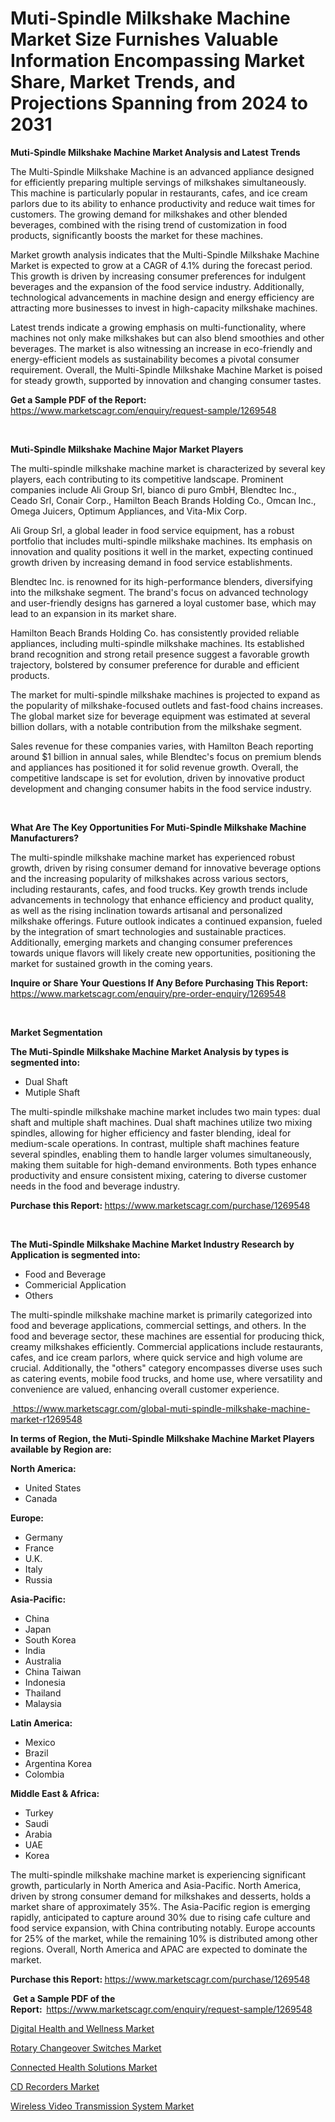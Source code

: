<p><h1>Muti-Spindle Milkshake Machine Market Size Furnishes Valuable Information Encompassing Market Share, Market Trends, and Projections Spanning from 2024 to 2031</h1></p><p><strong>Muti-Spindle Milkshake Machine Market Analysis and Latest Trends</strong></p>
<p><p>The Multi-Spindle Milkshake Machine is an advanced appliance designed for efficiently preparing multiple servings of milkshakes simultaneously. This machine is particularly popular in restaurants, cafes, and ice cream parlors due to its ability to enhance productivity and reduce wait times for customers. The growing demand for milkshakes and other blended beverages, combined with the rising trend of customization in food products, significantly boosts the market for these machines.</p><p>Market growth analysis indicates that the Multi-Spindle Milkshake Machine Market is expected to grow at a CAGR of 4.1% during the forecast period. This growth is driven by increasing consumer preferences for indulgent beverages and the expansion of the food service industry. Additionally, technological advancements in machine design and energy efficiency are attracting more businesses to invest in high-capacity milkshake machines. </p><p>Latest trends indicate a growing emphasis on multi-functionality, where machines not only make milkshakes but can also blend smoothies and other beverages. The market is also witnessing an increase in eco-friendly and energy-efficient models as sustainability becomes a pivotal consumer requirement. Overall, the Multi-Spindle Milkshake Machine Market is poised for steady growth, supported by innovation and changing consumer tastes.</p></p>
<p><strong>Get a Sample PDF of the Report:&nbsp;</strong> <a href="https://www.marketscagr.com/enquiry/request-sample/1269548?utm_campaign=1262&utm_medium=2&utm_source=Github&utm_content=ia&utm_term=30092024&utm_id=muti-spindle-milkshake-machine">https://www.marketscagr.com/enquiry/request-sample/1269548</a></p>
<p>&nbsp;</p>
<p><strong>Muti-Spindle Milkshake Machine Major Market Players</strong></p>
<p><p>The multi-spindle milkshake machine market is characterized by several key players, each contributing to its competitive landscape. Prominent companies include Ali Group Srl, bianco di puro GmbH, Blendtec Inc., Ceado Srl, Conair Corp., Hamilton Beach Brands Holding Co., Omcan Inc., Omega Juicers, Optimum Appliances, and Vita-Mix Corp.</p><p>Ali Group Srl, a global leader in food service equipment, has a robust portfolio that includes multi-spindle milkshake machines. Its emphasis on innovation and quality positions it well in the market, expecting continued growth driven by increasing demand in food service establishments. </p><p>Blendtec Inc. is renowned for its high-performance blenders, diversifying into the milkshake segment. The brand's focus on advanced technology and user-friendly designs has garnered a loyal customer base, which may lead to an expansion in its market share.</p><p>Hamilton Beach Brands Holding Co. has consistently provided reliable appliances, including multi-spindle milkshake machines. Its established brand recognition and strong retail presence suggest a favorable growth trajectory, bolstered by consumer preference for durable and efficient products.</p><p>The market for multi-spindle milkshake machines is projected to expand as the popularity of milkshake-focused outlets and fast-food chains increases. The global market size for beverage equipment was estimated at several billion dollars, with a notable contribution from the milkshake segment.</p><p>Sales revenue for these companies varies, with Hamilton Beach reporting around $1 billion in annual sales, while Blendtec's focus on premium blends and appliances has positioned it for solid revenue growth. Overall, the competitive landscape is set for evolution, driven by innovative product development and changing consumer habits in the food service industry.</p></p>
<p>&nbsp;</p>
<p><strong>What Are The Key Opportunities For Muti-Spindle Milkshake Machine Manufacturers?</strong></p>
<p><p>The multi-spindle milkshake machine market has experienced robust growth, driven by rising consumer demand for innovative beverage options and the increasing popularity of milkshakes across various sectors, including restaurants, cafes, and food trucks. Key growth trends include advancements in technology that enhance efficiency and product quality, as well as the rising inclination towards artisanal and personalized milkshake offerings. Future outlook indicates a continued expansion, fueled by the integration of smart technologies and sustainable practices. Additionally, emerging markets and changing consumer preferences towards unique flavors will likely create new opportunities, positioning the market for sustained growth in the coming years.</p></p>
<p><strong>Inquire or Share Your Questions If Any Before Purchasing This Report:</strong> <a href="https://www.marketscagr.com/enquiry/pre-order-enquiry/1269548?utm_campaign=1262&utm_medium=2&utm_source=Github&utm_content=ia&utm_term=30092024&utm_id=muti-spindle-milkshake-machine">https://www.marketscagr.com/enquiry/pre-order-enquiry/1269548</a></p>
<p>&nbsp;</p>
<p><strong>Market Segmentation</strong></p>
<p><strong>The Muti-Spindle Milkshake Machine Market Analysis by types is segmented into:</strong></p>
<p><ul><li>Dual Shaft</li><li>Mutiple Shaft</li></ul></p>
<p><p>The multi-spindle milkshake machine market includes two main types: dual shaft and multiple shaft machines. Dual shaft machines utilize two mixing spindles, allowing for higher efficiency and faster blending, ideal for medium-scale operations. In contrast, multiple shaft machines feature several spindles, enabling them to handle larger volumes simultaneously, making them suitable for high-demand environments. Both types enhance productivity and ensure consistent mixing, catering to diverse customer needs in the food and beverage industry.</p></p>
<p><strong>Purchase this Report:&nbsp;</strong><a href="https://www.marketscagr.com/purchase/1269548?utm_campaign=1262&utm_medium=2&utm_source=Github&utm_content=ia&utm_term=30092024&utm_id=muti-spindle-milkshake-machine">https://www.marketscagr.com/purchase/1269548</a></p>
<p>&nbsp;</p>
<p><strong>The Muti-Spindle Milkshake Machine Market Industry Research by Application is segmented into:</strong></p>
<p><ul><li>Food and Beverage</li><li>Commericial Application</li><li>Others</li></ul></p>
<p><p>The multi-spindle milkshake machine market is primarily categorized into food and beverage applications, commercial settings, and others. In the food and beverage sector, these machines are essential for producing thick, creamy milkshakes efficiently. Commercial applications include restaurants, cafes, and ice cream parlors, where quick service and high volume are crucial. Additionally, the "others" category encompasses diverse uses such as catering events, mobile food trucks, and home use, where versatility and convenience are valued, enhancing overall customer experience.</p></p>
<p><a href="https://www.marketscagr.com/global-muti-spindle-milkshake-machine-market-r1269548?utm_campaign=1262&utm_medium=2&utm_source=Github&utm_content=ia&utm_term=30092024&utm_id=muti-spindle-milkshake-machine">&nbsp;https://www.marketscagr.com/global-muti-spindle-milkshake-machine-market-r1269548</a></p>
<p><strong>In terms of Region, the Muti-Spindle Milkshake Machine Market Players available by Region are:</strong></p>
<p>
    <p> <strong> North America: </strong>
        <ul>
            <li>United States</li>
            <li>Canada</li>
        </ul>
        </p> 
    <p> <strong> Europe: </strong>
        <ul>
            <li>Germany</li>
            <li>France</li>
            <li>U.K.</li>
            <li>Italy</li>
            <li>Russia</li>
        </ul>
        </p> 
    <p> <strong> Asia-Pacific: </strong>
        <ul>
            <li>China</li>
            <li>Japan</li>
            <li>South Korea</li>
            <li>India</li>
            <li>Australia</li>
            <li>China Taiwan</li>
            <li>Indonesia</li>
            <li>Thailand</li>
            <li>Malaysia</li>
        </ul>
        </p> 
    <p> <strong> Latin America: </strong>
        <ul>
            <li>Mexico</li>
            <li>Brazil</li>
            <li>Argentina Korea</li>
            <li>Colombia</li>
        </ul>
        </p> 
    <p> <strong> Middle East & Africa: </strong>
        <ul>
            <li>Turkey</li>
            <li>Saudi</li>
            <li>Arabia</li>
            <li>UAE</li>
            <li>Korea</li>
        </ul>
    </p>
    </p>
<p><p>The multi-spindle milkshake machine market is experiencing significant growth, particularly in North America and Asia-Pacific. North America, driven by strong consumer demand for milkshakes and desserts, holds a market share of approximately 35%. The Asia-Pacific region is emerging rapidly, anticipated to capture around 30% due to rising cafe culture and food service expansion, with China contributing notably. Europe accounts for 25% of the market, while the remaining 10% is distributed among other regions. Overall, North America and APAC are expected to dominate the market.</p></p>
<p><strong>Purchase this Report: </strong><a href="https://www.marketscagr.com/purchase/1269548?utm_campaign=1262&utm_medium=2&utm_source=Github&utm_content=ia&utm_term=30092024&utm_id=muti-spindle-milkshake-machine">https://www.marketscagr.com/purchase/1269548</a></p>
<p>&nbsp;<strong>Get a Sample PDF of the Report:&nbsp;&nbsp;</strong><a href="https://www.marketscagr.com/enquiry/request-sample/1269548?utm_campaign=1262&utm_medium=2&utm_source=Github&utm_content=ia&utm_term=30092024&utm_id=muti-spindle-milkshake-machine">https://www.marketscagr.com/enquiry/request-sample/1269548</a></p>
<p><strong></strong></p>
<p><p><a href="https://www.linkedin.com/pulse/insights-digital-health-wellness-market-share-competitive-3mwme?utm_campaign=1262&utm_medium=2&utm_source=Github&utm_content=ia&utm_term=30092024&utm_id=muti-spindle-milkshake-machine">Digital Health and Wellness Market</a></p><p><a href="https://issuu.com/reportprime-2/docs/rotary-changeover-switches-market-s_3a075484eda5f7?utm_campaign=1262&utm_medium=2&utm_source=Github&utm_content=ia&utm_term=30092024&utm_id=muti-spindle-milkshake-machine">Rotary Changeover Switches Market</a></p><p><a href="https://www.linkedin.com/pulse/deep-dive-connected-health-solutions-market-itstrends-segmentation-tezje?utm_campaign=1262&utm_medium=2&utm_source=Github&utm_content=ia&utm_term=30092024&utm_id=muti-spindle-milkshake-machine">Connected Health Solutions Market</a></p><p><a href="https://www.linkedin.com/pulse/global-cd-recorders-market-size-expected-experience-cagr-nuzee?utm_campaign=1262&utm_medium=2&utm_source=Github&utm_content=ia&utm_term=30092024&utm_id=muti-spindle-milkshake-machine">CD Recorders Market</a></p><p><a href="https://issuu.com/reportprime-2/docs/wireless-video-transmission-system-_854fb837d5f7df?utm_campaign=1262&utm_medium=2&utm_source=Github&utm_content=ia&utm_term=30092024&utm_id=muti-spindle-milkshake-machine">Wireless Video Transmission System Market</a></p></p>